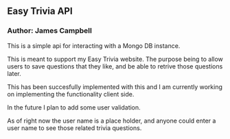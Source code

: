 ## Easy Trivia API
### Author: James Campbell
This is a simple api for interacting with a Mongo DB instance.

This is meant to support my Easy Trivia website.
The purpose being to allow users to save questions that they like, and be able to retrive those questions later.

This has been succesfully implemented with this and I am currently working on implementing the functionality client side.

In the future I plan to add some user validation.

As of right now the user name is a place holder, and anyone could enter a user name to see those related trivia questions.
